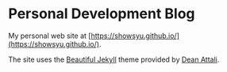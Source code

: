 # Personal Development Blog

My personal web site at [https://showsyu.github.io/](https://showsyu.github.io/).

The site uses the [Beautiful Jekyll](https://github.com/daattali/beautiful-jekyll) theme provided by [Dean Attali](https://github.com/daattali).
